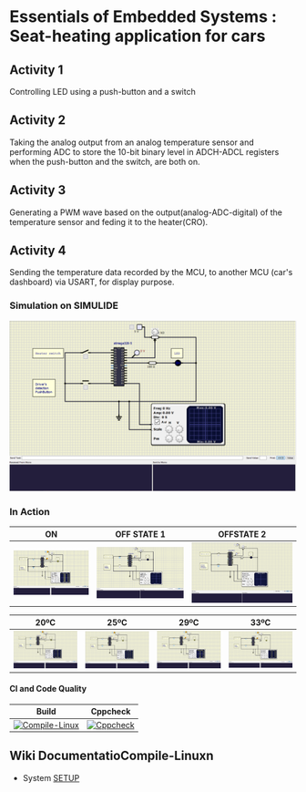 # Essentials of Embedded Systems : Seat-heating application for cars

## Activity 1 

Controlling LED using a push-button and a switch

## Activity 2

Taking the analog output from an analog temperature sensor and performing ADC to store the 10-bit binary level in ADCH-ADCL registers when the push-button and the switch, are both on.

## Activity 3

Generating a PWM wave based on the output(analog-ADC-digital) of the temperature sensor and feding it to the heater(CRO).


## Activity 4

Sending the temperature data recorded by the MCU, to another MCU (car's dashboard) via USART, for display purpose.

### Simulation on SIMULIDE

![SIMULATION](https://github.com/VivekAshar/256188_EmbeddedSystems/blob/main/simulation/Activity%204/ACT%204%20SIMULATION.PNG)

### In Action

|ON|OFF STATE 1|OFFSTATE 2|
|:--:|:--:|:--:|
|![ON](https://github.com/VivekAshar/256188_EmbeddedSystems/blob/main/simulation/Activity%204/ACT%204%20ON%20STATE.PNG)|![OFF STATE 1](https://github.com/VivekAshar/256188_EmbeddedSystems/blob/main/simulation/Activity%204/ACT%204%20OFF%20STATE%201.PNG)|![OFF STATE 2](https://github.com/VivekAshar/256188_EmbeddedSystems/blob/main/simulation/Activity%204/ACT%204%20OFF%20STATE%202.PNG)|



|20ºC|25ºC|29ºC|33ºC|
|:--:|:--:|:--:|:--:|
|![20ºC](https://github.com/VivekAshar/256188_EmbeddedSystems/blob/main/simulation/Activity%204/Different%20PWMs/20%20degree%20C.PNG)|![25ºC](https://github.com/VivekAshar/256188_EmbeddedSystems/blob/main/simulation/Activity%204/Different%20PWMs/25%20degree%20C.PNG)|![29ºC](https://github.com/VivekAshar/256188_EmbeddedSystems/blob/main/simulation/Activity%204/Different%20PWMs/29%20degree%20C.PNG)|![33ºC](https://github.com/VivekAshar/256188_EmbeddedSystems/blob/main/simulation/Activity%204/Different%20PWMs/33%20degree%20C.PNG)|


#### CI and Code Quality

|Build|Cppcheck|
|:--:|:--:|
|[![Compile-Linux](https://github.com/VivekAshar/256188_EmbeddedSystems/actions/workflows/compile.yml/badge.svg)](https://github.com/VivekAshar/256188_EmbeddedSystems/actions/workflows/compile.yml)|[![Cppcheck](https://github.com/VivekAshar/256188_EmbeddedSystems/actions/workflows/CodeQuality.yml/badge.svg)](https://github.com/VivekAshar/256188_EmbeddedSystems/actions/workflows/CodeQuality.yml)|

## Wiki DocumentatioCompile-Linuxn
* System [SETUP](https://github.com/VivekAshar/256188_EmbeddedSystems/wiki)
